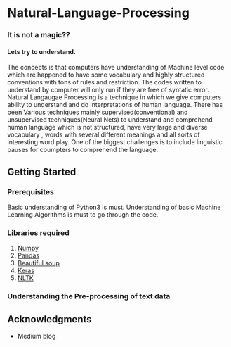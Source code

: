 # Natural-Language-Processing
### It is not a magic??
#### Lets try to understand.

The concepts is that computers have understanding of Machine level code which are happened to have some vocabulary and highly structured conventions with tons of rules and restriction. The codes written to understand by computer will only run if they are free of syntatic error. Natural Langaugae Processing is a technique in which we give computers ability to understand and do interpretations of human language. There has been Various techniques mainly supervised(conventional) and unsupervised techniques(Neural Nets) to understand and comprehend human language which is not structured, have very large and diverse vocabulary , words with several different meanings and all sorts of interesting word play. One of the biggest challenges is to include linguistic pauses for coumpters to comprehend the language. 

## Getting Started


### Prerequisites

Basic understanding of Python3 is must. Understanding of basic Machine Learning Algorithms is must to go through the code.


### Libraries required

1. [Numpy](http://numpy.org/)
2. [Pandas](http://pandas.pydata.org/)
3. [Beautiful soup](https://pypi.org/project/beautifulsoup4/)
4. [Keras](https://keras.io/)
5. [NLTK](https://www.nltk.org/)


### Understanding the Pre-processing of text data




## Acknowledgments

* Medium blog

